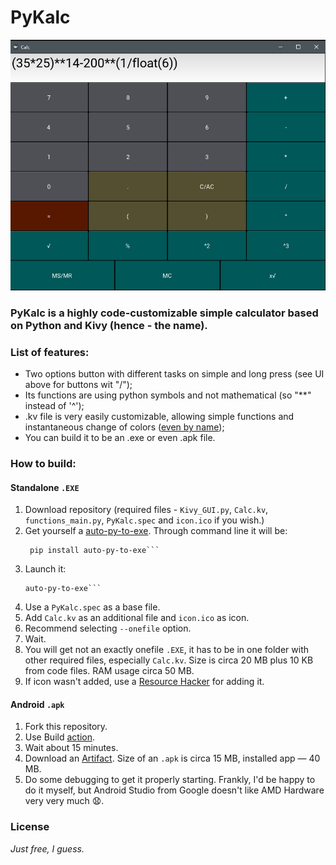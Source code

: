 # PyKalc

![PyKalc NUI](https://raw.githubusercontent.com/KtyJIxy/Calc/main/README.png "Operation left->right: brackets, multiplication, raising to power, subtracting, calculating custom root (rasing to 1/x power)")

### PyKalc is a highly code-customizable simple calculator based on Python and Kivy (hence - the name).

### List of features:
- Two options button with different tasks on simple and long press (see UI above for buttons wit "/");
- Its functions are using python symbols and not mathematical (so "**" instead of '^');
- .kv file is very easily customizable, allowing simple functions and instantaneous change of colors ([even by name](https://www.w3.org/TR/SVG11/types.html#ColorKeywords));
- You can build it to be an .exe or even .apk file.

### How to build:

#### Standalone `.EXE` 
1. Download repository (required files - `Kivy_GUI.py`, `Calc.kv`, `functions_main.py`, `PyKalc.spec` and `icon.ico` if you wish.)
2. Get yourself a [auto-py-to-exe](https://pypi.org/project/auto-py-to-exe/). Through command line it will be:
   ```shell
    pip install auto-py-to-exe```
3. Launch it:
    ```shell
    auto-py-to-exe```
4. Use a `PyKalc.spec` as a base file.
5. Add `Calc.kv` as an additional file and `icon.ico` as icon.
6. Recommend selecting `--onefile` option.
7. Wait.
8. You will get not an exactly onefile `.EXE`, it has to be in one folder with other required files, especially `Calc.kv`. Size is circa 20 MB plus 10 KB from code files. RAM usage circa 50 MB.
9. If icon wasn't added, use a [Resource Hacker](http://www.angusj.com/resourcehacker/) for adding it.

#### Android `.apk`
1. Fork this repository.
2. Use Build [action](https://docs.github.com/en/actions/learn-github-actions).
3. Wait about 15 minutes.
4. Download an [Artifact](https://docs.github.com/en/actions/managing-workflow-runs/downloading-workflow-artifacts). Size of an `.apk` is circa 15 MB, installed app — 40 MB.
5. Do some debugging to get it properly starting. Frankly, I'd be happy to do it myself, but Android Studio from Google doesn't like AMD Hardware very very much :anguished:.

### License

*Just free, I guess.*